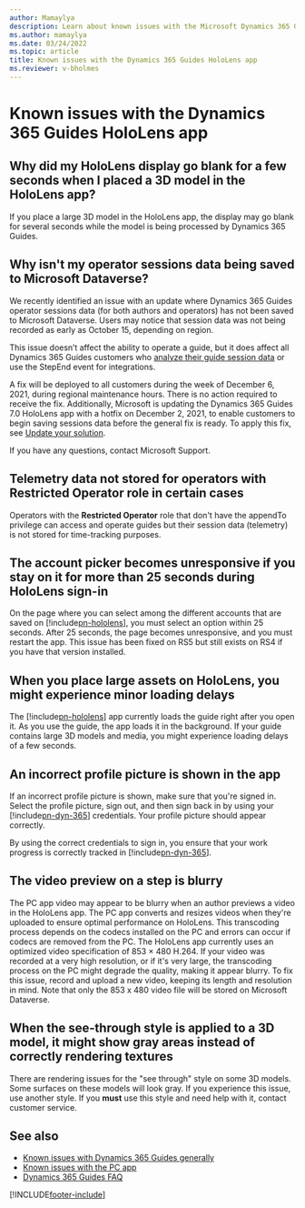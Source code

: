 ```yaml
---
author: Mamaylya
description: Learn about known issues with the Microsoft Dynamics 365 Guides HoloLens app.
ms.author: mamaylya
ms.date: 03/24/2022
ms.topic: article
title: Known issues with the Dynamics 365 Guides HoloLens app
ms.reviewer: v-bholmes
---
```


# Known issues with the Dynamics 365 Guides HoloLens app

## Why did my HoloLens display go blank for a few seconds when I placed a 3D model in the HoloLens app?

If you place a large 3D model in the HoloLens app, the display may go blank for several seconds while the model is being processed by Dynamics 365 Guides.

## Why isn't my operator sessions data being saved to Microsoft Dataverse? 

We recently identified an issue with an update where Dynamics 365 Guides operator sessions data (for both authors and operators) has not been saved to Microsoft Dataverse. Users may notice that session data was not being recorded as early as October 15, depending on region.

This issue doesn’t affect the ability to operate a guide, but it does affect all Dynamics 365 Guides customers who [analyze their guide session data](analytics-overview.md) or use the StepEnd event for integrations. 

A fix will be deployed to all customers during the week of December 6, 2021, during regional maintenance hours. There is no action required to receive the fix. Additionally, Microsoft is updating the Dynamics 365 Guides 7.0 HoloLens app with a hotfix on December 2, 2021, to enable customers to begin saving sessions data before the general fix is ready. To apply this fix, see [Update your solution](upgrade.md).

If you have any questions, contact Microsoft Support.

## Telemetry data not stored for operators with **Restricted Operator** role in certain cases

Operators with the **Restricted Operator** role that don't have the appendTo privilege can access and operate guides but their session data (telemetry) is not stored for time-tracking purposes.

## The account picker becomes unresponsive if you stay on it for more than 25 seconds during HoloLens sign-in 

On the page where you can select among the different accounts that are saved on [!include[pn-hololens](../includes/pn-hololens.md)], you must select an option within 25 seconds. After 25 seconds, the page becomes unresponsive, and you must restart the app. This issue has been fixed on RS5 but still exists on RS4 if you have that version installed.

## When you place large assets on HoloLens, you might experience minor loading delays

The [!include[pn-hololens](../includes/pn-hololens.md)] app currently loads the guide right after you open it. As you use the guide, the app loads it in the background. If your guide contains large 3D models and media, you might experience loading delays of a few seconds.

## An incorrect profile picture is shown in the app 

If an incorrect profile picture is shown, make sure that you're signed in. Select the profile picture, sign out, and then sign back in by using your [!include[pn-dyn-365](../includes/pn-dyn-365.md)] credentials. Your profile picture should appear correctly.

By using the correct credentials to sign in, you ensure that your work progress is correctly tracked in [!include[pn-dyn-365](../includes/pn-dyn-365.md)].

## The video preview on a step is blurry

The PC app video may appear to be blurry when an author previews a video in the HoloLens app. The PC app converts and resizes videos when they're uploaded to ensure optimal performance on HoloLens. This transcoding process depends on the codecs installed on the PC and errors can occur if codecs are removed from the PC. The  HoloLens app currently uses an optimized video specification of 853 × 480 H.264. If your video was recorded at a very high resolution, or if it's very large, the transcoding process on the PC might degrade the quality, making it appear blurry. To fix this issue, record and upload a new video, keeping its length and resolution in mind. Note that only the 853 x 480 video file will be stored on Microsoft Dataverse.

## When the see-through style is applied to a 3D model, it might show gray areas instead of correctly rendering textures 

There are rendering issues for the "see through" style on some 3D models. Some surfaces on these models will look gray. If you experience this issue, use another style. If you **must** use this style and need help with it, contact customer service.

## See also

- [Known issues with Dynamics 365 Guides generally](known-issues.md)
- [Known issues with the PC app](known-issues-pc-app.md)
- [Dynamics 365 Guides FAQ](faq.md)


[!INCLUDE[footer-include](../includes/footer-banner.md)]
